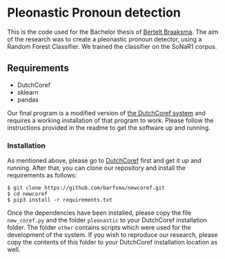 # Pleonastic Pronoun detection

This is the code used for the Bachelor thesis of [Bertelt Braaksma](mailto:b.braaksma.1@student.rug.nl). The aim of the research was to create a pleonastic pronoun detector, using a Random Forest Classifier. We trained the classifier on the SoNaR1 corpus.

## Requirements

* DutchCoref
* sklearn
* pandas

Our final program is a modified version of [the DutchCoref system](https://github.com/andreasvc/dutchcoref/) and requires a working installation of that program to work. Please follow the instructions provided in the readme to get the software up and running.

### Installation
As mentioned above, please go to [DutchCoref](https://github.com/andreasvc/dutchcoref/) first and get it up and running. After that, you can clone our repository and install the requirements as follows:

```
$ git clone https://github.com/barfsma/newcoref.git
$ cd newcoref
$ pip3 install -r requirements.txt
```

Once the dependencies have been installed, please copy the file `new_coref.py` and the folder `pleonastic` to your DutchCoref installation folder. The folder `other` contains scripts which were used for the development of the system. If you wish to reproduce our research, please copy the contents of this folder to your DutchCoref installation location as well.
